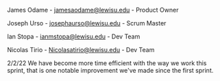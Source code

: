 James Odame - jamesaodame@lewisu.edu - Product Owner

Joseph Urso - josephaurso@lewisu.edu - Scrum Master

Ian Stopa - ianmstopa@lewisu.edu - Dev Team

Nicolas Tirio - Nicolasatirio@lewisu.edu - Dev Team

  2/2/22 We have become more time efficient with the way we work this sprint, that is one notable improvement we've made since the first sprint.
